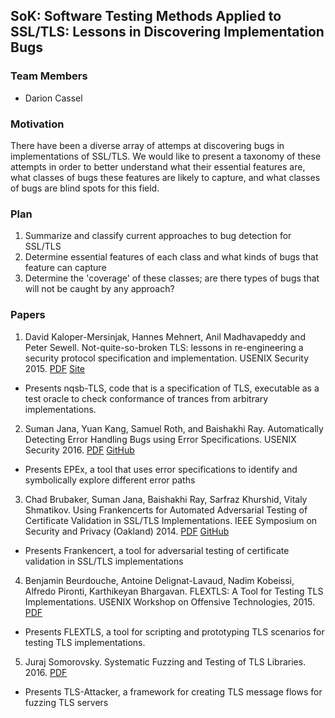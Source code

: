 ## SoK: Software Testing Methods Applied to SSL/TLS: Lessons in Discovering Implementation Bugs

### Team Members
- Darion Cassel

### Motivation
There have been a diverse array of attemps at discovering bugs in implementations of SSL/TLS. We would like to present a taxonomy of these attempts in order to better understand what their essential features are, what classes of bugs these features are likely to capture, and what classes of bugs are blind spots for this field.

### Plan
1. Summarize and classify current approaches to bug detection for SSL/TLS
2. Determine essential features of each class and what kinds of bugs that feature can capture
3. Determine the 'coverage' of these classes; are there types of bugs that will not be caught by any approach?

### Papers
1. David Kaloper-Mersinjak, Hannes Mehnert, Anil Madhavapeddy and Peter Sewell. Not-quite-so-broken TLS: lessons in re-engineering a security protocol specification and implementation. USENIX Security 2015. [PDF](https://tlseminar.github.io/docs/nqsbtls.pdf) [Site](https://nqsb.io/)
  - Presents nqsb-TLS, code that is a specification of TLS, executable as a test oracle to check conformance of trances from arbitrary implementations.

2. Suman Jana, Yuan Kang, Samuel Roth, and Baishakhi Ray. Automatically Detecting Error Handling Bugs using Error Specifications. USENIX Security 2016. [PDF](https://tlseminar.github.io/docs/epex.pdf) [GitHub](https://github.com/yujokang/EPEx)
  - Presents EPEx, a tool that uses error specifications to identify and symbolically explore different error paths

3. Chad Brubaker, Suman Jana, Baishakhi Ray, Sarfraz Khurshid, Vitaly Shmatikov. Using Frankencerts for Automated Adversarial Testing of Certificate Validation in SSL/TLS Implementations. IEEE Symposium on Security and Privacy (Oakland) 2014. [PDF](https://tlseminar.github.io/docs/frankencerts.pdf) [GitHub](https://github.com/sumanj/frankencert)
  - Presents Frankencert, a tool for adversarial testing of certificate validation in SSL/TLS implementations

4. Benjamin Beurdouche, Antoine Delignat-Lavaud, Nadim Kobeissi, Alfredo Pironti, Karthikeyan Bhargavan. FLEXTLS: A Tool for Testing TLS Implementations. USENIX Workshop on Offensive Technologies, 2015. [PDF](https://tlseminar.github.io/docs/flextls.pdf)
  - Presents FLEXTLS, a tool for scripting and prototyping TLS scenarios for testing TLS implementations.
 
5. Juraj Somorovsky. Systematic Fuzzing and Testing of TLS Libraries. 2016. [PDF](https://www.nds.rub.de/media/nds/veroeffentlichungen/2016/10/19/tls-attacker-ccs16.pdf)
  - Presents TLS-Attacker, a framework for creating TLS message flows for fuzzing TLS servers
  
